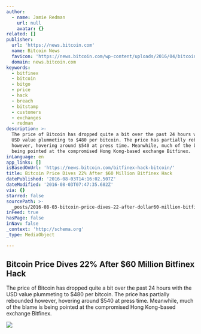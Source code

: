 ```yaml
---
author:
  - name: Jamie Redman
    url: null
    avatar: {}
related: []
publisher:
  url: 'https://news.bitcoin.com'
  name: Bitcoin News
  favicon: 'https://news.bitcoin.com/wp-content/uploads/2016/04/bitcoin_fav.png'
  domain: news.bitcoin.com
keywords:
  - bitfinex
  - bitcoin
  - bitgo
  - price
  - hack
  - breach
  - bitstamp
  - customers
  - exchanges
  - redman
description: >-
  The price of Bitcoin has dropped quite a bit over the past 24 hours with the
  USD value plummeting to $480 per bitcoin. The price has partially rebounded
  however, hovering around $540 at press time. Meanwhile, much of the blame is
  being pointed at the compromised Hong Kong-based exchange Bitfinex.
inLanguage: en
app_links: []
isBasedOnUrl: 'https://news.bitcoin.com/bitfinex-hack-bitcoin/'
title: Bitcoin Price Dives 22% After $60 Million Bitfinex Hack
datePublished: '2016-08-03T14:16:02.507Z'
dateModified: '2016-08-03T07:47:35.682Z'
via: {}
starred: false
sourcePath: >-
  _posts/2016-08-03-bitcoin-price-dives-22-after-dollar60-million-bitfinex-hack.md
inFeed: true
hasPage: false
inNav: false
_context: 'http://schema.org'
_type: MediaObject

---
```

<article style=""><h1>Bitcoin Price Dives 22% After $60 Million Bitfinex Hack</h1><p>The price of Bitcoin has dropped quite a bit over the past 24 hours with the USD value plummeting to $480 per bitcoin. The price has partially rebounded however, hovering around $540 at press time. Meanwhile, much of the blame is being pointed at the compromised Hong Kong-based exchange Bitfinex.</p><img src="https://news.bitcoin.com/wp-content/uploads/2016/08/dive.jpg" /></article>